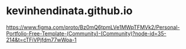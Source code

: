 # kevinhendinata.github.io

https://www.figma.com/proto/Bz0mQ6tpmLVe1MWpTFMVk2/Personal-Portfolio-Free-Template-(Community)-(Community)?node-id=35-214&t=cTFiVPjfdm77wWoa-1
